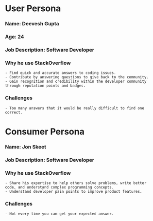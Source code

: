 # User Persona
### **Name:** Deevesh Gupta
### **Age:** 24
### **Job Description:** Software Developer
### **Why he use StackOverflow**
    - Find quick and accurate answers to coding issues.
    - Contribute by answering questions to give back to the community.
    - Gain recognition and credibility within the developer community through reputation points and badges.

### **Challenges**
    - Too many answers that it would be really difficult to find one correct.

# Consumer Persona
### **Name:** Jon Skeet
### **Job Description:** Software Developer
### **Why he use StackOverflow**
    - Share his expertise to help others solve problems, write better code, and understand complex programming concepts.
    - Understand developer pain points to improve product features.

### **Challenges**
    - Not every time you can get your expected answer.
